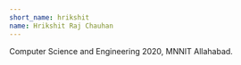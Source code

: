 ```yaml
---
short_name: hrikshit
name: Hrikshit Raj Chauhan
---
```

Computer Science and Engineering 2020, MNNIT Allahabad.
<i class="fab fa-linkedin"><a href="https://www.linkedin.com/in/hrikshit-raj-c-643256136/"></a></i>
